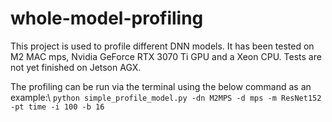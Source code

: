 # whole-model-profiling
 This project is used to profile different DNN models. It has been tested on M2 MAC mps, Nvidia GeForce RTX 3070 Ti GPU and a Xeon CPU. Tests are not yet finished on Jetson AGX.

The profiling can be run via the terminal using the below command as an example:\\
```python simple_profile_model.py -dn M2MPS -d mps -m ResNet152 -pt time -i 100 -b 16```
